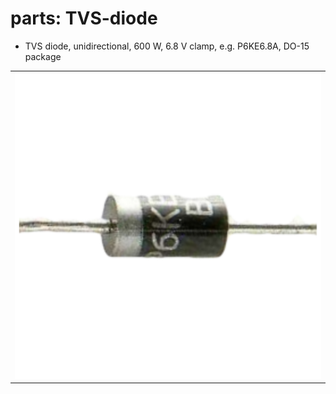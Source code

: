 # parts: TVS-diode

- TVS diode, unidirectional, 600 W, 6.8 V clamp, e.g. P6KE6.8A, DO-15 package

|   |
| --- |
| ![image](https://github.com/kamangir/assets2/raw/main/bluer-ugv/TVSdiode.png?raw=true) |
